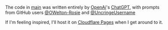 The code in <a href="https://github.com/OWelton-Rosie/ChatGPT-Website/blob/main/main">main</a> was written entirely by <a href="https://openai.com">OpenAi</a>'s <a href="https://chatgpt.com/">ChatGPT</a>, with prompts from GitHub users <a href="https://github.com/OWelton-Rosie">@OWelton-Rosie</a> and <a href="https://github.com/UncringeUsername">@UncringeUsername</a>
<br>
<p>If I'm feeling inspired, I'll host it on <a href="https://pages.cloudflare.com/">Cloudflare Pages</a> when I get around to it.</p>
